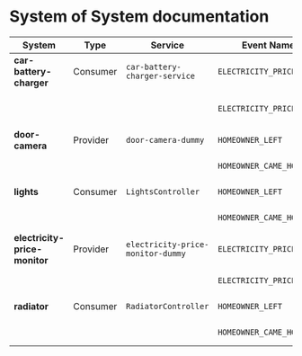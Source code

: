 # System of System documentation

| System                  | Type      | Service                         | Event Name                | Action                                    |
|-------------------------|-----------|----------------------------------|---------------------------|-------------------------------------------|
| **car-battery-charger** | Consumer  | `car-battery-charger-service`   | `ELECTRICITY_PRICE_LOW`   | Charge battery                            |
|                         |           |                                  | `ELECTRICITY_PRICE_HIGH`  | Stop charging action                                 |
| **door-camera**         | Provider  | `door-camera-dummy`             | `HOMEOWNER_LEFT`          | Send event                                |
|                         |           |                                  | `HOMEOWNER_CAME_HOME`     | Send event                                |
| **lights**              | Consumer  | `LightsController`              | `HOMEOWNER_LEFT`          | Turn off lights                           |
|                         |           |                                  | `HOMEOWNER_CAME_HOME`     | Turn on lights                            |
| **electricity-price-monitor** | Provider | `electricity-price-monitor-dummy` | `ELECTRICITY_PRICE_LOW`   | Send event                                |
|                         |           |                                  | `ELECTRICITY_PRICE_HIGH`  | Send event                                |
| **radiator**            | Consumer  | `RadiatorController`            | `HOMEOWNER_LEFT`          | Turn off radiator                         |
|                         |           |                                  | `HOMEOWNER_CAME_HOME`     | Turn on radiator                          |

